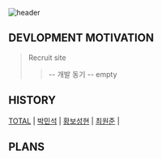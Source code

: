 ![header](https://capsule-render.vercel.app/api?type=soft&color=blue&height=200&section=header&text=구인구직웹%20프로젝트&fontSize=70)

DEVLOPMENT MOTIVATION
---
> Recruit site
> > -- 개발 동기 
> > -- empty

HISTORY
---
[TOTAL](DOCUMENT/HISTORY/TOTAL) | [박민석](DOCUMENT/HISTORY/박민석) | 
[황보성현](DOCUMENT/HISTORY/황보성현) | [최원준](DOCUMENT/HISTORY/최원준) | 

PLANS
---
